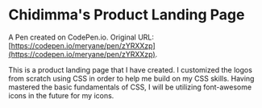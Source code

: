 # Chidimma's Product Landing Page

A Pen created on CodePen.io. Original URL: [https://codepen.io/meryane/pen/zYRXXzp](https://codepen.io/meryane/pen/zYRXXzp).

This is a product landing page that I have created. I customized the logos from scratch using CSS in order to help me build on my CSS skills. Having mastered the basic fundamentals of CSS, I will be utilizing font-awesome icons in the future for my icons.